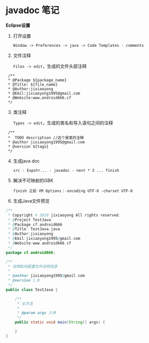 # javadoc 笔记

**Eclipse设置**

1. 打开设置

   `Window -> Preferences -> java -> Code Templates - comments `

2. 文件注释

   `Files -> edit`，生成的文件头部注释

```
 /**
 * @Package ${package_name}
 * @Title: ${file_name}
 * @Author:jixiaoyong
 * @Emil:jixiaoyong1995@gmail.com
 * @Website:www.android666.cf 
 */
```

3. 类注释 

   `Types -> edit`，生成的类名和导入语句之间的注释

```
 /**
 *  TODO description //这个是类的注释
 * @author jixiaoyong1995@gmail.com
 * @version ${tags} 
 */
```

4. 生成java doc

   `src - Expotr... - javadoc - next * 3 ... finish`

5. 解决不可映射的GBK

   `finish 之前 VM Options：-encoding UTF-8 -charset UTF-8`

6. 生成Java文件预览

```java
/**
 * Copyright © 2018 jixiaoyong All rights reserved.
 * @Project TestJava
 * @Package cf.android666
 * @Title: TestJava.java 
 * @Author:jixiaoyong
 * @Emil:jixiaoyong1995@gmail.com
 * @Website:www.android666.cf
 */
package cf.android666;

/**
 * 说明如何配置文件说明信息
 * 
 * @author jixiaoyong1995@gmail.com
 * @version 1.0
 */
public class TestJava {

	/**
	 * 主方法
	 * 
	 * @param args 入参
	 */
	public static void main(String[] args) {

	}
}
```

